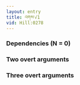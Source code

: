 ```yaml
---
layout: entry
title: འགས་√1
vid: Hill:0278
---
```

### Dependencies (N = 0)


### Two overt arguments


### Three overt arguments
